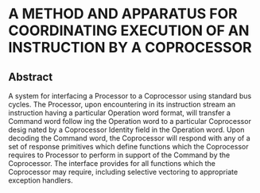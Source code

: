 # A METHOD AND APPARATUS FOR COORDINATING EXECUTION OF AN INSTRUCTION BY A COPROCESSOR

## Abstract
A system for interfacing a Processor to a Coprocessor using standard bus cycles. The Processor, upon encountering in its instruction stream an instruction having a particular Operation word format, will transfer a Command word follow ing the Operation word to a particular Coprocessor desig nated by a Coprocessor Identity field in the Operation word. Upon decoding the Command word, the Coprocessor will respond with any of a set of response primitives which define functions which the Coprocessor requires to Processor to perform in support of the Command by the Coprocessor. The interface provides for all functions which the Coprocessor may require, including selective vectoring to appropriate exception handlers.